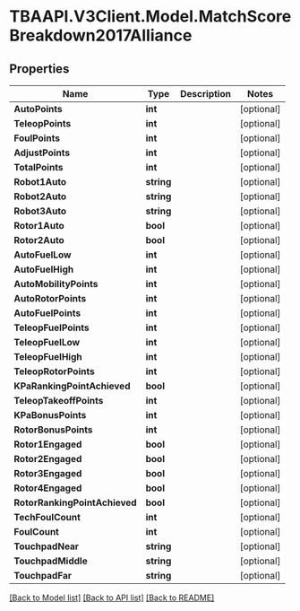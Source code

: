 # TBAAPI.V3Client.Model.MatchScoreBreakdown2017Alliance
## Properties

Name | Type | Description | Notes
------------ | ------------- | ------------- | -------------
**AutoPoints** | **int** |  | [optional] 
**TeleopPoints** | **int** |  | [optional] 
**FoulPoints** | **int** |  | [optional] 
**AdjustPoints** | **int** |  | [optional] 
**TotalPoints** | **int** |  | [optional] 
**Robot1Auto** | **string** |  | [optional] 
**Robot2Auto** | **string** |  | [optional] 
**Robot3Auto** | **string** |  | [optional] 
**Rotor1Auto** | **bool** |  | [optional] 
**Rotor2Auto** | **bool** |  | [optional] 
**AutoFuelLow** | **int** |  | [optional] 
**AutoFuelHigh** | **int** |  | [optional] 
**AutoMobilityPoints** | **int** |  | [optional] 
**AutoRotorPoints** | **int** |  | [optional] 
**AutoFuelPoints** | **int** |  | [optional] 
**TeleopFuelPoints** | **int** |  | [optional] 
**TeleopFuelLow** | **int** |  | [optional] 
**TeleopFuelHigh** | **int** |  | [optional] 
**TeleopRotorPoints** | **int** |  | [optional] 
**KPaRankingPointAchieved** | **bool** |  | [optional] 
**TeleopTakeoffPoints** | **int** |  | [optional] 
**KPaBonusPoints** | **int** |  | [optional] 
**RotorBonusPoints** | **int** |  | [optional] 
**Rotor1Engaged** | **bool** |  | [optional] 
**Rotor2Engaged** | **bool** |  | [optional] 
**Rotor3Engaged** | **bool** |  | [optional] 
**Rotor4Engaged** | **bool** |  | [optional] 
**RotorRankingPointAchieved** | **bool** |  | [optional] 
**TechFoulCount** | **int** |  | [optional] 
**FoulCount** | **int** |  | [optional] 
**TouchpadNear** | **string** |  | [optional] 
**TouchpadMiddle** | **string** |  | [optional] 
**TouchpadFar** | **string** |  | [optional] 

[[Back to Model list]](../README.md#documentation-for-models) [[Back to API list]](../README.md#documentation-for-api-endpoints) [[Back to README]](../README.md)

